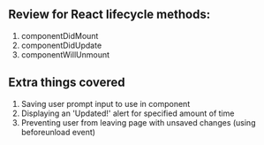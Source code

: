 ## Review for React lifecycle methods: 

1) componentDidMount
2) componentDidUpdate
3) componentWillUnmount

## Extra things covered

1) Saving user prompt input to use in component
2) Displaying an 'Updated!' alert for specified amount of time
3) Preventing user from leaving page with unsaved changes (using beforeunload event)